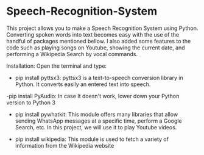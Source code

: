 # Speech-Recognition-System

This project allows you to make a Speech Recognition System using Python. Converting spoken words into text becomes easy with the use of the handful of packages mentioned bellow. I also added some features to the code such as playing songs on Youtube, showing the current date, and performing a Wikipedia Search by vocal commands.


Installation:
Open the terminal and type:

- pip install pyttsx3: pyttsx3 is a text-to-speech conversion library in Python. It converts easily an entered text into speech.

-pip install PyAudio: In case It doesn't work, lower down your Python version to Python 3

- pip install pywhatkit: This module offers many libraries that allow sending WhatsApp messages at a specific time, perform a Google Search, etc. In this project, we will use it to play Youtube videos.

- pip install wikipedia: This module is used to fetch a variety of information from the Wikipedia website
